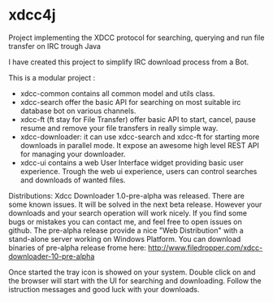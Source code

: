 # xdcc4j
Project implementing the XDCC protocol for searching, querying and run file transfer on IRC trough Java

I have created this project to simplify IRC download process from a Bot.

This is a modular project :

 - xdcc-common contains all common model and utils class.
 - xdcc-search offer the basic API for searching on most suitable irc database bot on various channels.
 - xdcc-ft (ft stay for File Transfer) offer basic API to start, cancel, pause resume and remove your file transfers in really simple way.
 - xdcc-downloader: it can use xdcc-search and xdcc-ft for starting more downloads in parallel mode. It expose an awesome high level REST API for managing your downloader. 
 - xdcc-ui contains a web User Interface widget providing basic user experience. Trough the web ui experience, users can control searches and downloads of wanted files. 
 
Distributions:
Xdcc Downloader 1.0-pre-alpha was released. There are some known issues. It will be solved in the next beta release. However your downloads and your search operation will work nicely. If you find some bugs or mistakes you can contact me, and feel free to open issues on github.
The pre-alpha release provide a nice "Web Distribution" with a stand-alone server working on Windows Platform.
You can download binaries of pre-alpha release frome here: http://www.filedropper.com/xdcc-downloader-10-pre-alpha

Once started the tray icon is showed on your system. Double click on and the browser will start with the UI for searching and downloading. Follow the istruction messages and good luck with your downloads.

  
  
 
